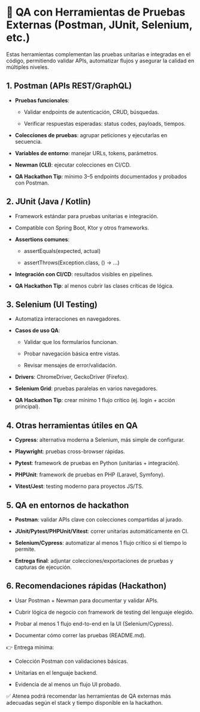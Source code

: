 # 🧪 QA con Herramientas de Pruebas Externas (Postman, JUnit, Selenium, etc.)

Estas herramientas complementan las pruebas unitarias e integradas en el código, permitiendo validar APIs, automatizar flujos y asegurar la calidad en múltiples niveles.

## 1. Postman (APIs REST/GraphQL)

- **Pruebas funcionales**:

    - Validar endpoints de autenticación, CRUD, búsquedas.

    - Verificar respuestas esperadas: status codes, payloads, tiempos.

- **Colecciones de pruebas**: agrupar peticiones y ejecutarlas en secuencia.

- **Variables de entorno**: manejar URLs, tokens, parámetros.

- **Newman (CLI)**: ejecutar colecciones en CI/CD.

- **QA Hackathon Tip**: mínimo 3–5 endpoints documentados y probados con Postman.

## 2. JUnit (Java / Kotlin)

- Framework estándar para pruebas unitarias e integración.

- Compatible con Spring Boot, Ktor y otros frameworks.

- **Assertions comunes**:

    - assertEquals(expected, actual)

    - assertThrows(Exception.class, () -> …)

- **Integración con CI/CD**: resultados visibles en pipelines.

- **QA Hackathon Tip**: al menos cubrir las clases críticas de lógica.

## 3. Selenium (UI Testing)

- Automatiza interacciones en navegadores.

- **Casos de uso QA**:

    - Validar que los formularios funcionan.

    - Probar navegación básica entre vistas.

    - Revisar mensajes de error/validación.

- **Drivers**: ChromeDriver, GeckoDriver (Firefox).

- **Selenium Grid**: pruebas paralelas en varios navegadores.

- **QA Hackathon Tip**: crear mínimo 1 flujo crítico (ej. login + acción principal).

## 4. Otras herramientas útiles en QA

- **Cypress**: alternativa moderna a Selenium, más simple de configurar.

- **Playwright**: pruebas cross-browser rápidas.

- **Pytest**: framework de pruebas en Python (unitarias + integración).

- **PHPUnit**: framework de pruebas en PHP (Laravel, Symfony).

- **Vitest/Jest**: testing moderno para proyectos JS/TS.

## 5. QA en entornos de hackathon

- **Postman**: validar APIs clave con colecciones compartidas al jurado.

- **JUnit/Pytest/PHPUnit/Vitest**: correr unitarias automáticamente en CI.

- **Selenium/Cypress**: automatizar al menos 1 flujo crítico si el tiempo lo permite.

- **Entrega final**: adjuntar colecciones/exportaciones de pruebas y capturas de ejecución.

## 6. Recomendaciones rápidas (Hackathon)

- Usar Postman + Newman para documentar y validar APIs.

- Cubrir lógica de negocio con framework de testing del lenguaje elegido.

- Probar al menos 1 flujo end-to-end en la UI (Selenium/Cypress).

- Documentar cómo correr las pruebas (README.md).

👉 Entrega mínima:

- Colección Postman con validaciones básicas.

- Unitarias en el lenguaje backend.

- Evidencia de al menos un flujo UI probado.

✅ Atenea podrá recomendar las herramientas de QA externas más adecuadas según el stack y tiempo disponible en la hackathon.